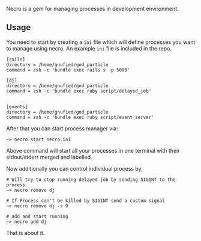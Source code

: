 Necro is a gem for managing processes in development environment.

## Usage ##

You need to start by creating a `ini` file which will define processes you want to manage using necro. An example
`ini` file is included in the repo.

    [rails]
    directory = /home/gnufied/god_particle
    command = zsh -c 'bundle exec rails s -p 5000'
    
    [dj]
    directory = /home/gnufied/god_particle
    command = zsh -c 'bundle exec ruby script/delayed_job'
    
    
    [events]
    directory = /home/gnufied/god_particle
    command = zsh -c 'bundle exec ruby script/event_server'
    
After that you can start process manager via:

    ~> necro start necro.ini
    
Above command will start all your processes in one terminal with their stdout/stderr merged and labelled.

Now additionally you can control individual process by,

    # Will try to stop running delayed job by sending SIGINT to the process
    ~> necro remove dj

    # If Process can't be killed by SIGINT send a custom signal
    ~> necro remove dj -s 9

    # add and start running
    ~> necro add dj
    
That is about it.     
    



